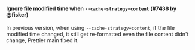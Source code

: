 #### Ignore file modified time when `--cache-strategy=content` (#7438 by @fisker)

In previous version, when using `--cache-strategy=content`, if the file modified time changed, it still get re-formatted even the file content didn't change, Prettier main fixed it.
